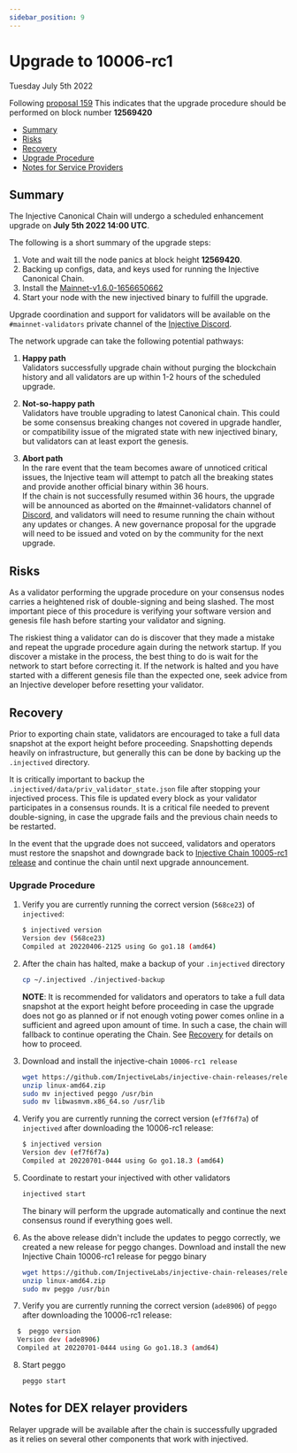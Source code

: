 ```yaml
---
sidebar_position: 9
---
```

   
# Upgrade to 10006-rc1
Tuesday July 5th 2022

Following [proposal 159](https://hub.injective.network/proposals/159/)
This indicates that the upgrade procedure should be performed on block number **12569420**

 - [Summary](#summary)
  - [Risks](#risks)
  - [Recovery](#recovery)
  - [Upgrade Procedure](#upgrade-procedure)
  - [Notes for Service Providers](#notes-for-DEX-relayer-providers)

## Summary

The Injective Canonical Chain will undergo a scheduled enhancement upgrade on **July 5th 2022 14:00 UTC**.

The following is a short summary of the upgrade steps:

1. Vote and wait till the node panics at block height **12569420**.
2. Backing up configs, data, and keys used for running the Injective Canonical Chain.
3. Install the [Mainnet-v1.6.0-1656650662](https://github.com/InjectiveLabs/injective-chain-releases/releases/tag/v1.6.0-1656650662)
4. Start your node with the new injectived binary to fulfill the upgrade.

Upgrade coordination and support for validators will be available on the `#mainnet-validators` private channel of the [Injective Discord](https://discord.gg/injective).

The network upgrade can take the following potential pathways:
1. **Happy path**  
Validators successfully upgrade chain without purging the blockchain history and all validators are up within 1-2 hours of the scheduled upgrade.

2. **Not-so-happy path**  
Validators have trouble upgrading to latest Canonical chain. This could be some consensus breaking changes not covered in upgrade handler, or compatibility issue of the migrated state with new injectived binary, but validators can at least export the genesis.

3. **Abort path**  
In the rare event that the team becomes aware of unnoticed critical issues, the Injective team will attempt to patch all the breaking states and provide another official binary within 36 hours.  
If the chain is not successfully resumed within 36 hours, the upgrade will be announced as aborted on the #mainnet-validators channel of [Discord](https://discord.gg/injective), and validators will need to resume running the chain without any updates or changes. A new governance proposal for the upgrade will need to be issued and voted on by the community for the next upgrade.

## Risks

As a validator performing the upgrade procedure on your consensus nodes carries a heightened risk of
double-signing and being slashed. The most important piece of this procedure is verifying your
software version and genesis file hash before starting your validator and signing.

The riskiest thing a validator can do is discover that they made a mistake and repeat the upgrade
procedure again during the network startup. If you discover a mistake in the process, the best thing
to do is wait for the network to start before correcting it. If the network is halted and you have
started with a different genesis file than the expected one, seek advice from an Injective developer
before resetting your validator.

## Recovery

Prior to exporting chain state, validators are encouraged to take a full data snapshot at the
export height before proceeding. Snapshotting depends heavily on infrastructure, but generally this
can be done by backing up the `.injectived` directory.

It is critically important to backup the `.injectived/data/priv_validator_state.json` file after stopping your injectived process. This file is updated every block as your validator participates in a consensus rounds. It is a critical file needed to prevent double-signing, in case the upgrade fails and the previous chain needs to be restarted.

In the event that the upgrade does not succeed, validators and operators must restore the snapshot and downgrade back to [Injective Chain 10005-rc1 release](https://github.com/InjectiveLabs/injective-chain-releases/releases/download/v1.5.0-1649280277/linux-amd64.zip) and continue the chain until next upgrade announcement.

### Upgrade Procedure

1. Verify you are currently running the correct version (`568ce23`) of `injectived`:
   ```bash
   $ injectived version
   Version dev (568ce23)
   Compiled at 20220406-2125 using Go go1.18 (amd64)
   ```

2. After the chain has halted, make a backup of your `.injectived` directory
    ```bash
    cp ~/.injectived ./injectived-backup
    ```
    **NOTE**: It is recommended for validators and operators to take a full data snapshot at the export
    height before proceeding in case the upgrade does not go as planned or if not enough voting power
    comes online in a sufficient and agreed upon amount of time. In such a case, the chain will fallback
    to continue operating the Chain. See [Recovery](#recovery) for details on how to proceed.

3. Download and install the injective-chain `10006-rc1 release`
   ```bash
   wget https://github.com/InjectiveLabs/injective-chain-releases/releases/download/v1.6.0-1656650662/linux-amd64.zip
   unzip linux-amd64.zip
   sudo mv injectived peggo /usr/bin
   sudo mv libwasmvm.x86_64.so /usr/lib
   ```

4. Verify you are currently running the correct version (`ef7f6f7a`) of `injectived` after downloading the 10006-rc1 release:
    ```bash
   $ injectived version
    Version dev (ef7f6f7a)
    Compiled at 20220701-0444 using Go go1.18.3 (amd64)
   ```

5. Coordinate to restart your injectived with other validators
   ```bash
   injectived start
   ```
   The binary will perform the upgrade automatically and continue the next consensus round if everything goes well.

6. As the above release didn't include the updates to peggo correctly, we created a new release for peggo changes. Download and install the new Injective Chain 10006-rc1 release for peggo binary
   ```bash
   wget https://github.com/InjectiveLabs/injective-chain-releases/releases/download/v1.6.0-1657048292/linux-amd64.zip
   unzip linux-amd64.zip
   sudo mv peggo /usr/bin
   ```
7. Verify you are currently running the correct version (`ade8906`) of `peggo` after downloading the 10006-rc1 release:
 ```bash
   $  peggo version
   Version dev (ade8906)
   Compiled at 20220701-0444 using Go go1.18.3 (amd64)
```
8. Start peggo
   ```
   peggo start
   ```   

## Notes for DEX relayer providers
Relayer upgrade will be available after the chain is successfully upgraded as it relies on several other components that work with injectived.